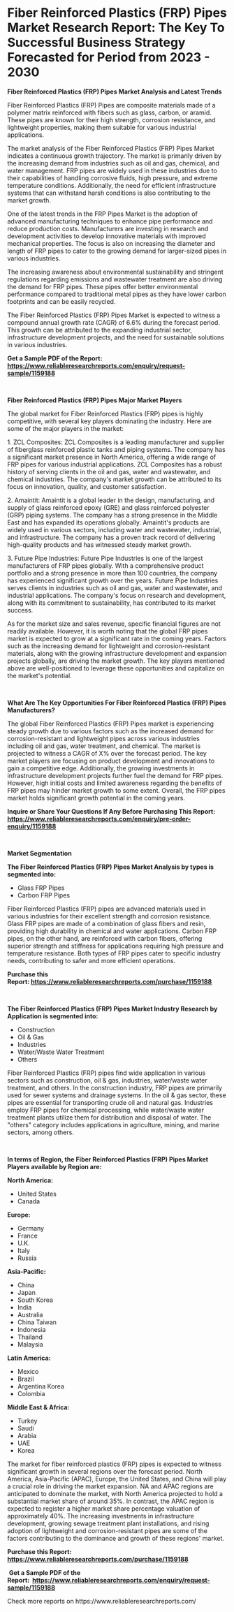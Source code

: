 <p><h1>Fiber Reinforced Plastics (FRP) Pipes Market Research Report: The Key To Successful Business Strategy Forecasted for Period from 2023 - 2030</h1></p><p><strong>Fiber Reinforced Plastics (FRP) Pipes Market Analysis and Latest Trends</strong></p>
<p><p>Fiber Reinforced Plastics (FRP) Pipes are composite materials made of a polymer matrix reinforced with fibers such as glass, carbon, or aramid. These pipes are known for their high strength, corrosion resistance, and lightweight properties, making them suitable for various industrial applications.</p><p>The market analysis of the Fiber Reinforced Plastics (FRP) Pipes Market indicates a continuous growth trajectory. The market is primarily driven by the increasing demand from industries such as oil and gas, chemical, and water management. FRP pipes are widely used in these industries due to their capabilities of handling corrosive fluids, high pressure, and extreme temperature conditions. Additionally, the need for efficient infrastructure systems that can withstand harsh conditions is also contributing to the market growth.</p><p>One of the latest trends in the FRP Pipes Market is the adoption of advanced manufacturing techniques to enhance pipe performance and reduce production costs. Manufacturers are investing in research and development activities to develop innovative materials with improved mechanical properties. The focus is also on increasing the diameter and length of FRP pipes to cater to the growing demand for larger-sized pipes in various industries.</p><p>The increasing awareness about environmental sustainability and stringent regulations regarding emissions and wastewater treatment are also driving the demand for FRP pipes. These pipes offer better environmental performance compared to traditional metal pipes as they have lower carbon footprints and can be easily recycled.</p><p>The Fiber Reinforced Plastics (FRP) Pipes Market is expected to witness a compound annual growth rate (CAGR) of 6.6% during the forecast period. This growth can be attributed to the expanding industrial sector, infrastructure development projects, and the need for sustainable solutions in various industries.</p></p>
<p><strong>Get a Sample PDF of the Report:&nbsp; <a href="https://www.reliableresearchreports.com/enquiry/request-sample/1159188">https://www.reliableresearchreports.com/enquiry/request-sample/1159188</a></strong></p>
<p>&nbsp;</p>
<p><strong>Fiber Reinforced Plastics (FRP) Pipes Major Market Players</strong></p>
<p><p>The global market for Fiber Reinforced Plastics (FRP) pipes is highly competitive, with several key players dominating the industry. Here are some of the major players in the market:</p><p>1. ZCL Composites: ZCL Composites is a leading manufacturer and supplier of fiberglass reinforced plastic tanks and piping systems. The company has a significant market presence in North America, offering a wide range of FRP pipes for various industrial applications. ZCL Composites has a robust history of serving clients in the oil and gas, water and wastewater, and chemical industries. The company's market growth can be attributed to its focus on innovation, quality, and customer satisfaction.</p><p>2. Amaintit: Amaintit is a global leader in the design, manufacturing, and supply of glass reinforced epoxy (GRE) and glass reinforced polyester (GRP) piping systems. The company has a strong presence in the Middle East and has expanded its operations globally. Amaintit's products are widely used in various sectors, including water and wastewater, industrial, and infrastructure. The company has a proven track record of delivering high-quality products and has witnessed steady market growth.</p><p>3. Future Pipe Industries: Future Pipe Industries is one of the largest manufacturers of FRP pipes globally. With a comprehensive product portfolio and a strong presence in more than 100 countries, the company has experienced significant growth over the years. Future Pipe Industries serves clients in industries such as oil and gas, water and wastewater, and industrial applications. The company's focus on research and development, along with its commitment to sustainability, has contributed to its market success.</p><p>As for the market size and sales revenue, specific financial figures are not readily available. However, it is worth noting that the global FRP pipes market is expected to grow at a significant rate in the coming years. Factors such as the increasing demand for lightweight and corrosion-resistant materials, along with the growing infrastructure development and expansion projects globally, are driving the market growth. The key players mentioned above are well-positioned to leverage these opportunities and capitalize on the market's potential.</p></p>
<p>&nbsp;</p>
<p><strong>What Are The Key Opportunities For Fiber Reinforced Plastics (FRP) Pipes Manufacturers?</strong></p>
<p><p>The global Fiber Reinforced Plastics (FRP) Pipes market is experiencing steady growth due to various factors such as the increased demand for corrosion-resistant and lightweight pipes across various industries including oil and gas, water treatment, and chemical. The market is projected to witness a CAGR of X% over the forecast period. The key market players are focusing on product development and innovations to gain a competitive edge. Additionally, the growing investments in infrastructure development projects further fuel the demand for FRP pipes. However, high initial costs and limited awareness regarding the benefits of FRP pipes may hinder market growth to some extent. Overall, the FRP pipes market holds significant growth potential in the coming years.</p></p>
<p><strong>Inquire or Share Your Questions If Any Before Purchasing This Report: <a href="https://www.reliableresearchreports.com/enquiry/pre-order-enquiry/1159188">https://www.reliableresearchreports.com/enquiry/pre-order-enquiry/1159188</a></strong></p>
<p>&nbsp;</p>
<p><strong>Market Segmentation</strong></p>
<p><strong>The Fiber Reinforced Plastics (FRP) Pipes Market Analysis by types is segmented into:</strong></p>
<p><ul><li>Glass FRP Pipes</li><li>Carbon FRP Pipes</li></ul></p>
<p><p>Fiber Reinforced Plastics (FRP) pipes are advanced materials used in various industries for their excellent strength and corrosion resistance. Glass FRP pipes are made of a combination of glass fibers and resin, providing high durability in chemical and water applications. Carbon FRP pipes, on the other hand, are reinforced with carbon fibers, offering superior strength and stiffness for applications requiring high pressure and temperature resistance. Both types of FRP pipes cater to specific industry needs, contributing to safer and more efficient operations.</p></p>
<p><strong>Purchase this Report:&nbsp;<a href="https://www.reliableresearchreports.com/purchase/1159188">https://www.reliableresearchreports.com/purchase/1159188</a></strong></p>
<p>&nbsp;</p>
<p><strong>The Fiber Reinforced Plastics (FRP) Pipes Market Industry Research by Application is segmented into:</strong></p>
<p><ul><li>Construction</li><li>Oil & Gas</li><li>Industries</li><li>Water/Waste Water Treatment</li><li>Others</li></ul></p>
<p><p>Fiber Reinforced Plastics (FRP) pipes find wide application in various sectors such as construction, oil & gas, industries, water/waste water treatment, and others. In the construction industry, FRP pipes are primarily used for sewer systems and drainage systems. In the oil & gas sector, these pipes are essential for transporting crude oil and natural gas. Industries employ FRP pipes for chemical processing, while water/waste water treatment plants utilize them for distribution and disposal of water. The "others" category includes applications in agriculture, mining, and marine sectors, among others.</p></p>
<p>&nbsp;</p>
<p><strong>In terms of Region, the Fiber Reinforced Plastics (FRP) Pipes Market Players available by Region are:</strong></p>
<p>
    <p> <strong> North America: </strong>
        <ul>
            <li>United States</li>
            <li>Canada</li>
        </ul>
        </p> 
    <p> <strong> Europe: </strong>
        <ul>
            <li>Germany</li>
            <li>France</li>
            <li>U.K.</li>
            <li>Italy</li>
            <li>Russia</li>
        </ul>
        </p> 
    <p> <strong> Asia-Pacific: </strong>
        <ul>
            <li>China</li>
            <li>Japan</li>
            <li>South Korea</li>
            <li>India</li>
            <li>Australia</li>
            <li>China Taiwan</li>
            <li>Indonesia</li>
            <li>Thailand</li>
            <li>Malaysia</li>
        </ul>
        </p> 
    <p> <strong> Latin America: </strong>
        <ul>
            <li>Mexico</li>
            <li>Brazil</li>
            <li>Argentina Korea</li>
            <li>Colombia</li>
        </ul>
        </p> 
    <p> <strong> Middle East & Africa: </strong>
        <ul>
            <li>Turkey</li>
            <li>Saudi</li>
            <li>Arabia</li>
            <li>UAE</li>
            <li>Korea</li>
        </ul>
    </p>
    </p>
<p><p>The market for fiber reinforced plastics (FRP) pipes is expected to witness significant growth in several regions over the forecast period. North America, Asia-Pacific (APAC), Europe, the United States, and China will play a crucial role in driving the market expansion. NA and APAC regions are anticipated to dominate the market, with North America projected to hold a substantial market share of around 35%. In contrast, the APAC region is expected to register a higher market share percentage valuation of approximately 40%. The increasing investments in infrastructure development, growing sewage treatment plant installations, and rising adoption of lightweight and corrosion-resistant pipes are some of the factors contributing to the dominance and growth of these regions' market.</p></p>
<p><strong>Purchase this Report: <a href="https://www.reliableresearchreports.com/purchase/1159188">https://www.reliableresearchreports.com/purchase/1159188</a></strong></p>
<p>&nbsp;<strong>Get a Sample PDF of the Report:&nbsp;&nbsp;<a href="https://www.reliableresearchreports.com/enquiry/request-sample/1159188">https://www.reliableresearchreports.com/enquiry/request-sample/1159188</a></strong></p>
<p><strong></strong></p>
<p>Check more reports on https://www.reliableresearchreports.com/</p>